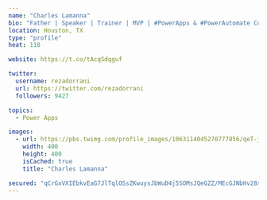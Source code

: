 ```yaml
---
name: "Charles Lamanna"
bio: "Father | Speaker | Trainer | MVP | #PowerApps & #PowerAutomate Community Super User | YouTuber Right-pointing triangle http://youtube.com/c/rezadorrani | Learn - Share - Clockwise rightwards and leftwards open circle arrows"
location: Houston, TX
type: "profile"
heat: 118

website: https://t.co/tAcqSdqguf

twitter:
  username: rezadorrani
  url: https://twitter.com/rezadorrani
  followers: 9427

topics:
  - Power Apps

images:
  - url: https://pbs.twimg.com/profile_images/1063114045270777856/qeT-jpWr_400x400.jpg
    width: 400
    height: 400
    isCached: true
    title: "Charles Lamanna"

secured: "qCrGxVXIEbkvEaG7JlTqlOSsZKwuysJbWuD4j5SOMsJQeGZZ/MEcGJNbHv28seJpJwhyZQPjJGXBPPaIZH9x3gcI8+DsmV1P3snJNZZdWeOMaGCwKbrKqRYLv3lhKVvJpmxt2SegdGbpg4Fq36Q1zXppIKxCGOpwySSZXqbIVu9+xSffdRSk7myE6pQW+Y4uHNh+h6lxMLJ2uAExp77cJX6svM7fc5NFd7jNj3jbbQlLOiw8Yp1MztrHTNnxhl+1ebye94IiduQswsWSE5Su8vG14BPI8rHcUmeXMwVpH+D890nm1RTFli9YfSWYhQTqUZ2BFljgplp7BfOoK0HdOonn5JDlC29ukKJIGPkRlpiZ4UlrTt8UnfE4N9XE6EL849fsbIuDkXE5KPzBJTklxDuqESpaTSBkmuCmnwpPMcs=;Lnyuzg2iNvBGlQ5dIPVC2w=="
---
```


